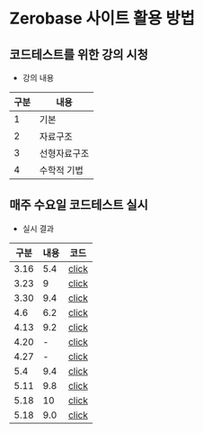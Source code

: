 # Zerobase 사이트 활용 방법

## 코드테스트를 위한 강의 시청

- 강의 내용

| 구분 | 내용         |
| ---- | ------------ |
| 1    | 기본         |
| 2    | 자료구조     |
| 3    | 선형자료구조 |
| 4    | 수학적 기법  |

## 매주 수요일 코드테스트 실시

- 실시 결과

| 구분 | 내용 | 코드                                                                                                  |
| ---- | ---- | ----------------------------------------------------------------------------------------------------- |
| 3.16 | 5.4  | [click](https://github.com/in-woong/JS-CodeTest/in-woong/JS-CodeTest/tree/main/zerobase/test/pb3.16/) |
| 3.23 | 9    | [click](https://github.com/in-woong/JS-CodeTest/in-woong/JS-CodeTest/tree/main/zerobase/test/pb3.23/) |
| 3.30 | 9.4  | [click](https://github.com/in-woong/JS-CodeTest/in-woong/JS-CodeTest/tree/main/zerobase/test/pb3.30/) |
| 4.6  | 6.2  | [click](https://github.com/in-woong/JS-CodeTest/in-woong/JS-CodeTest/tree/main/zerobase/test/pb4.6/)  |
| 4.13 | 9.2  | [click](https://github.com/in-woong/JS-CodeTest/in-woong/JS-CodeTest/tree/main/zerobase/test/pb4.13/) |
| 4.20 | -    | [click](https://github.com/in-woong/JS-CodeTest/in-woong/JS-CodeTest/tree/main/zerobase/test/pb4.20/) |
| 4.27 | -    | [click](https://github.com/in-woong/JS-CodeTest/in-woong/JS-CodeTest/tree/main/zerobase/test/pb4.27/) |
| 5.4  | 9.4  | [click](https://github.com/in-woong/JS-CodeTest/in-woong/JS-CodeTest/tree/main/zerobase/test/pb5.4/)  |
| 5.11 | 9.8  | [click](https://github.com/in-woong/JS-CodeTest/in-woong/JS-CodeTest/tree/main/zerobase/test/pb5.11/) |
| 5.18 | 10   | [click](https://github.com/in-woong/JS-CodeTest/in-woong/JS-CodeTest/tree/main/zerobase/test/pb5.18/) |
| 5.18 | 9.0   | [click](https://github.com/in-woong/JS-CodeTest/in-woong/JS-CodeTest/tree/main/zerobase/test/pb5.25/) |
